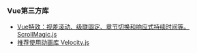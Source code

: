 
### Vue第三方库
- [Vue特效：视差滚动、级联固定、章节切换和响应式持续时间等。ScrollMagic.js](http://scrollmagic.io/)
- [推荐使用动画库 Velocity.js](https://github.com/julianshapiro/velocity)
